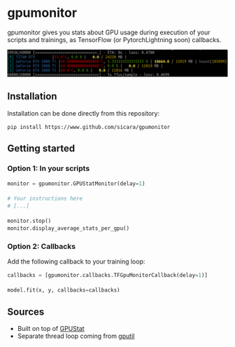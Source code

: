 # gpumonitor

gpumonitor gives you stats about GPU usage during execution of your scripts and trainings,
as TensorFlow (or PytorchLightning soon) callbacks.

<p align="center">
    <img src="./assets/callbacks.png" width="600" />
</p>


## Installation

Installation can be done directly from this repository:

```
pip install https://www.github.com/sicara/gpumonitor
```

## Getting started

### Option 1: In your scripts

```python
monitor = gpumonitor.GPUStatMonitor(delay=1)

# Your instructions here
# [...]

monitor.stop()
monitor.display_average_stats_per_gpu()
```

### Option 2: Callbacks

Add the following callback to your training loop:

```python
callbacks = [gpumonitor.callbacks.TFGpuMonitorCallback(delay=1)]

model.fit(x, y, callbacks=callbacks)
```


## Sources

- Built on top of [GPUStat](https://github.com/wookayin/gpustat)
- Separate thread loop coming from [gputil](https://github.com/anderskm/gputil)
